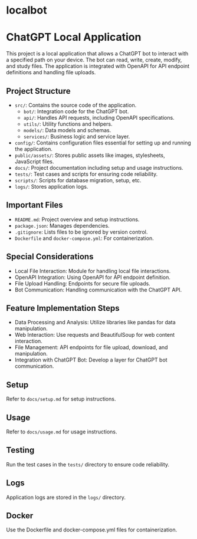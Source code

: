 # localbot
# ChatGPT Local Application

This project is a local application that allows a ChatGPT bot to interact with a specified path on your device. The bot can read, write, create, modify, and study files. The application is integrated with OpenAPI for API endpoint definitions and handling file uploads.

## Project Structure

- `src/`: Contains the source code of the application.
  - `bot/`: Integration code for the ChatGPT bot.
  - `api/`: Handles API requests, including OpenAPI specifications.
  - `utils/`: Utility functions and helpers.
  - `models/`: Data models and schemas.
  - `services/`: Business logic and service layer.
- `config/`: Contains configuration files essential for setting up and running the application.
- `public/assets/`: Stores public assets like images, stylesheets, JavaScript files.
- `docs/`: Project documentation including setup and usage instructions.
- `tests/`: Test cases and scripts for ensuring code reliability.
- `scripts/`: Scripts for database migration, setup, etc.
- `logs/`: Stores application logs.

## Important Files

- `README.md`: Project overview and setup instructions.
- `package.json`: Manages dependencies.
- `.gitignore`: Lists files to be ignored by version control.
- `Dockerfile` and `docker-compose.yml`: For containerization.

## Special Considerations

- Local File Interaction: Module for handling local file interactions.
- OpenAPI Integration: Using OpenAPI for API endpoint definition.
- File Upload Handling: Endpoints for secure file uploads.
- Bot Communication: Handling communication with the ChatGPT API.

## Feature Implementation Steps

- Data Processing and Analysis: Utilize libraries like pandas for data manipulation.
- Web Interaction: Use requests and BeautifulSoup for web content interaction.
- File Management: API endpoints for file upload, download, and manipulation.
- Integration with ChatGPT Bot: Develop a layer for ChatGPT bot communication.

## Setup

Refer to `docs/setup.md` for setup instructions.

## Usage

Refer to `docs/usage.md` for usage instructions.

## Testing

Run the test cases in the `tests/` directory to ensure code reliability.

## Logs

Application logs are stored in the `logs/` directory.

## Docker

Use the Dockerfile and docker-compose.yml files for containerization.

